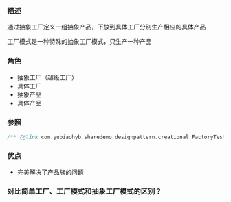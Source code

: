 ### 描述
通过抽象工厂定义一组抽象产品，下放到具体工厂分别生产相应的具体产品

工厂模式是一种特殊的抽象工厂模式，只生产一种产品

### 角色
* 抽象工厂（超级工厂）
* 具体工厂
* 抽象产品
* 具体产品

### 参照
```java
/** {@link com.yubiaohyb.sharedemo.designpattern.creational.FactoryTest#testAbstractFactoryPattern} */
```

### 优点
* 完美解决了产品族的问题

### 对比简单工厂、工厂模式和抽象工厂模式的区别？